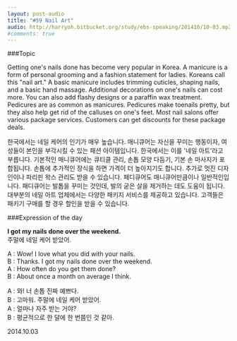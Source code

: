 ```yaml
---
layout: post-audio
title: "#59 Nail Art"
audio: http://harryoh.bitbucket.org/study/ebs-speaking/201410/10-03.mp3
#comments: true
---
```


###Topic

Getting one's nails done has become very popular in Korea. A manicure is a form of personal grooming and a fashion statement for ladies. Koreans call this "nail art." A basic manicure includes trimming cuticles, shaping nails, and a basic hand massage. Additional decorations on one's nails can cost more. You can also add flashy designs or a paraffin wax treatment. Pedicures are as common as manicures. Pedicures make toenails pretty, but they also help get rid of the calluses on one's feet. Most nail salons offer various package services. Customers can get discounts for these package deals.

한국에서는 네일 케어의 인기가 매우 높습니다. 매니큐어는 자신을 꾸미는 행동이자, 여성들이 본인을 부각시킬 수 있는 패션 아이템입니다. 한국에서는 이를 '네일 아트'라고 부릅니다. 기본적인 매니큐어에는 큐티클 관리, 손톱 모양 다듬기, 기본 손 마사지가 포합됩니다. 손톱에 추가적인 장식을 하면 가격이 더 높아지기도 합니다. 추가로 멋진 디자인이나 파리핀 왁스 관리도 받을 수 있습니다. 페디큐어도 매니큐어만큼이나 일반적인입니다. 패디큐어는 발톱을 꾸미는 것인데, 발의 굳은 살을 제거하는 데도 도움이 됩니다. 대부분의 네일 아트 업체에서는 다양한 패키지 서비스를 제공하고 있습니다. 고객들은 패키기 구매를 할 경우 할인을 받을 수 있습니다.

###Expression‍ of the day

**I got my nails done over the weekend.**  
주말에 네일 케어 받았어.

A : Wow! I love what you did with your nails.  
B : Thanks. I got my nails done over the weekend.  
A : How often do you get them done?  
B : About once a month on average I think.  

A : 와! 너 손톱 진짜 예쁘다.  
B : 고마워. 주말에 네일 케어 받았어.  
A : 얼마나 자주 받는 거야?  
B : 평균적으로 한 달에 한 번쯤인 것 같아.  

2014.10.03